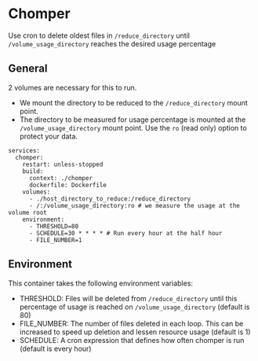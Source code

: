 # Chomper

Use cron to delete oldest files in `/reduce_directory` until `/volume_usage_directory` reaches the desired usage percentage

## General

2 volumes are necessary for this to run.

- We mount the directory to be reduced to the `/reduce_directory` mount point.
- The directory to be measured for usage percentage is mounted at the `/volume_usage_directory` mount point. Use the `ro` (read only) option to protect your data.
```
services:
  chomper:
    restart: unless-stopped
    build:
      context: ./chomper
      dockerfile: Dockerfile
    volumes:
      - ./host_directory_to_reduce:/reduce_directory
      - /:/volume_usage_directory:ro # we measure the usage at the volume root
    environment:
      - THRESHOLD=80
      - SCHEDULE=30 * * * * # Run every hour at the half hour
      - FILE_NUMBER=1
```

## Environment

This container takes the following environment variables:
  - THRESHOLD: Files will be deleted from `/reduce_directory` until this percentage of usage is reached on `/volume_usage_directory` (default is 80)
  - FILE_NUMBER: The number of files deleted in each loop. This can be increased to speed up deletion and lessen resource usage (default is 1)
  - SCHEDULE: A cron expression that defines how often chomper is run (default is every hour)

